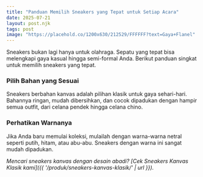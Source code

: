 ```yaml
---
title: "Panduan Memilih Sneakers yang Tepat untuk Setiap Acara"
date: 2025-07-21
layout: post.njk
tags: post
image: "https://placehold.co/1200x630/212529/FFFFFF?text=Gaya+Flanel"
---
```


Sneakers bukan lagi hanya untuk olahraga. Sepatu yang tepat bisa melengkapi gaya kasual hingga semi-formal Anda. Berikut panduan singkat untuk memilih sneakers yang tepat.

### Pilih Bahan yang Sesuai
Sneakers berbahan kanvas adalah pilihan klasik untuk gaya sehari-hari. Bahannya ringan, mudah dibersihkan, dan cocok dipadukan dengan hampir semua outfit, dari celana pendek hingga celana chino.

### Perhatikan Warnanya
Jika Anda baru memulai koleksi, mulailah dengan warna-warna netral seperti putih, hitam, atau abu-abu. Sneakers dengan warna ini sangat mudah dipadukan.

*Mencari sneakers kanvas dengan desain abadi? [Cek Sneakers Kanvas Klasik kami]({{ '/produk/sneakers-kanvas-klasik/' | url }}).*